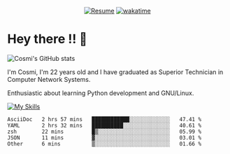 
<div align="center">

[![Resume](https://img.shields.io/badge/Website-Porfolio-blue)](http://cnicolau.com) 
[![wakatime](https://wakatime.com/badge/user/5e7e21d4-152f-41d6-bf86-d6c288282185.svg)](https://wakatime.com/@5e7e21d4-152f-41d6-bf86-d6c288282185)

</div>

# Hey there !! :wave:

![Cosmi's GitHub stats](https://github-readme-stats.vercel.app/api?username=cosmi310599&show_icons=true&theme=apprentice)

I'm Cosmi, I'm 22 years old and I have graduated as Superior Technician in Computer Network Systems.

Enthusiastic about learning Python development and GNU/Linux.


[![My Skills](https://skillicons.dev/icons?i=ansible,aws,bash,linux,vim,docker,vscode,postgres,py,powershell,wordpress,git,gitlab,stackoverflow,html)](https://skillicons.dev)


<!--START_SECTION:waka-->

```text
AsciiDoc   2 hrs 57 mins   ████████████░░░░░░░░░░░░░   47.41 %
YAML       2 hrs 32 mins   ██████████░░░░░░░░░░░░░░░   40.61 %
zsh        22 mins         █▒░░░░░░░░░░░░░░░░░░░░░░░   05.99 %
JSON       11 mins         ▓░░░░░░░░░░░░░░░░░░░░░░░░   03.01 %
Other      6 mins          ▒░░░░░░░░░░░░░░░░░░░░░░░░   01.66 %
```

<!--END_SECTION:waka--> 




